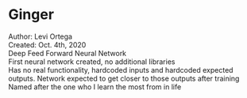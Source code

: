 # Ginger
Author: Levi Ortega\
Created: Oct. 4th, 2020\
Deep Feed Forward Neural Network\
First neural network created, no additional libraries\
Has no real functionality, hardcoded inputs and hardcoded expected outputs. Network expected to get closer to those outputs after training\
Named after the one who I learn the most from in life
